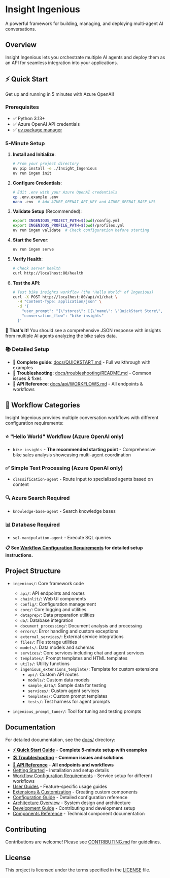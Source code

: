 # Insight Ingenious

A powerful framework for building, managing, and deploying multi-agent AI conversations.

## Overview
Insight Ingenious lets you orchestrate multiple AI agents and deploy them as an API for seamless integration into your applications.

## ⚡ Quick Start

Get up and running in 5 minutes with Azure OpenAI!

### Prerequisites
- ✅ Python 3.13+
- ✅ Azure OpenAI API credentials
- ✅ [uv package manager](https://docs.astral.sh/uv/)

### 5-Minute Setup

1. **Install and Initialize**:
    ```bash
    # From your project directory
    uv pip install -e ./Insight_Ingenious
    uv run ingen init
    ```

2. **Configure Credentials**:
    ```bash
    # Edit .env with your Azure OpenAI credentials
    cp .env.example .env
    nano .env  # Add AZURE_OPENAI_API_KEY and AZURE_OPENAI_BASE_URL
    ```

3. **Validate Setup** (Recommended):
    ```bash
    export INGENIOUS_PROJECT_PATH=$(pwd)/config.yml
    export INGENIOUS_PROFILE_PATH=$(pwd)/profiles.yml
    uv run ingen validate  # Check configuration before starting
    ```

4. **Start the Server**:
    ```bash
    uv run ingen serve
    ```

5. **Verify Health**:
    ```bash
    # Check server health
    curl http://localhost:80/health
    ```

6. **Test the API**:
    ```bash
    # Test bike insights workflow (the "Hello World" of Ingenious)
    curl -X POST http://localhost:80/api/v1/chat \
      -H "Content-Type: application/json" \
      -d '{
        "user_prompt": "{\"stores\": [{\"name\": \"QuickStart Store\", \"location\": \"NSW\", \"bike_sales\": [{\"product_code\": \"QS-001\", \"quantity_sold\": 1, \"sale_date\": \"2023-04-15\", \"year\": 2023, \"month\": \"April\", \"customer_review\": {\"rating\": 5.0, \"comment\": \"Perfect bike for getting started!\"}}], \"bike_stock\": []}], \"revision_id\": \"quickstart-1\", \"identifier\": \"hello-world\"}",
        "conversation_flow": "bike-insights"
      }'
    ```

🎉 **That's it!** You should see a comprehensive JSON response with insights from multiple AI agents analyzing the bike sales data.

### 📚 Detailed Setup
- **📖 Complete guide**: [docs/QUICKSTART.md](docs/QUICKSTART.md) - Full walkthrough with examples
- **🔧 Troubleshooting**: [docs/troubleshooting/README.md](docs/troubleshooting/README.md) - Common issues & fixes
- **📡 API Reference**: [docs/api/WORKFLOWS.md](docs/api/WORKFLOWS.md) - All endpoints & workflows

## 🎯 Workflow Categories

Insight Ingenious provides multiple conversation workflows with different configuration requirements:

### ⭐ **"Hello World" Workflow** (Azure OpenAI only)
- `bike-insights` - **The recommended starting point** - Comprehensive bike sales analysis showcasing multi-agent coordination

### ✅ **Simple Text Processing** (Azure OpenAI only)
- `classification-agent` - Route input to specialized agents based on content

### 🔍 **Azure Search Required**
- `knowledge-base-agent` - Search knowledge bases

### 📊 **Database Required**
- `sql-manipulation-agent` - Execute SQL queries

**📋 See [Workflow Configuration Requirements](docs/workflows/README.md) for detailed setup instructions.**

## Project Structure

- `ingenious/`: Core framework code
  - `api/`: API endpoints and routes
  - `chainlit/`: Web UI components
  - `config/`: Configuration management
  - `core/`: Core logging and utilities
  - `dataprep/`: Data preparation utilities
  - `db/`: Database integration
  - `document_processing/`: Document analysis and processing
  - `errors/`: Error handling and custom exceptions
  - `external_services/`: External service integrations
  - `files/`: File storage utilities
  - `models/`: Data models and schemas
  - `services/`: Core services including chat and agent services
  - `templates/`: Prompt templates and HTML templates
  - `utils/`: Utility functions
  - `ingenious_extensions_template/`: Template for custom extensions
    - `api/`: Custom API routes
    - `models/`: Custom data models
    - `sample_data/`: Sample data for testing
    - `services/`: Custom agent services
    - `templates/`: Custom prompt templates
    - `tests/`: Test harness for agent prompts

- `ingenious_prompt_tuner/`: Tool for tuning and testing prompts

## Documentation

For detailed documentation, see the [docs/](docs/) directory:

- **[⚡ Quick Start Guide](docs/QUICKSTART.md)** - **Complete 5-minute setup with examples**
- **[🛠️ Troubleshooting](docs/troubleshooting/README.md)** - **Common issues and solutions**
- **[📡 API Reference](docs/api/WORKFLOWS.md)** - **All endpoints and workflows**
- [Getting Started](docs/getting-started/README.md) - Installation and setup details
- [Workflow Configuration Requirements](docs/workflows/README.md) - Service setup for different workflows
- [User Guides](docs/guides/README.md) - Feature-specific usage guides
- [Extensions & Customization](docs/extensions/README.md) - Creating custom components
- [Configuration Guide](docs/configuration/README.md) - Detailed configuration reference
- [Architecture Overview](docs/architecture/README.md) - System design and architecture
- [Development Guide](docs/development/README.md) - Contributing and development setup
- [Components Reference](docs/components/README.md) - Technical component documentation

## Contributing

Contributions are welcome! Please see [CONTRIBUTING.md](CONTRIBUTING.md) for guidelines.

## License

This project is licensed under the terms specified in the [LICENSE](LICENSE) file.
